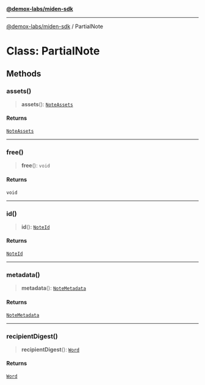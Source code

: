 [**@demox-labs/miden-sdk**](../README.md)

***

[@demox-labs/miden-sdk](../README.md) / PartialNote

# Class: PartialNote

## Methods

### assets()

> **assets**(): [`NoteAssets`](NoteAssets.md)

#### Returns

[`NoteAssets`](NoteAssets.md)

***

### free()

> **free**(): `void`

#### Returns

`void`

***

### id()

> **id**(): [`NoteId`](NoteId.md)

#### Returns

[`NoteId`](NoteId.md)

***

### metadata()

> **metadata**(): [`NoteMetadata`](NoteMetadata.md)

#### Returns

[`NoteMetadata`](NoteMetadata.md)

***

### recipientDigest()

> **recipientDigest**(): [`Word`](Word.md)

#### Returns

[`Word`](Word.md)
